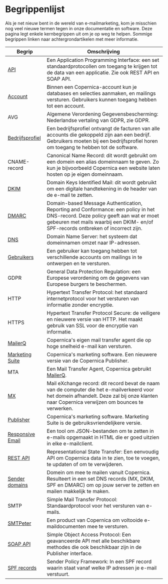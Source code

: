 # Begrippenlijst 

Als je net nieuw bent in de wereld van e-mailmarketing, kom je misschien 
nog veel nieuwe termen tegen in onze documentatie en software. Deze pagina 
legt enkele kernbegrippen uit om je op weg te helpen. Sommige begrippen 
linken naar achtergrondartikelen met meer informatie.


| Begrip                                               | Omschrijving                                                                                                                                                                                         |
|------------------------------------------------------|------------------------------------------------------------------------------------------------------------------------------------------------------------------------------------------------------|
| [API](./apis)                                        | Een Application Programming Interface: een set standaardprotocollen om toegang te krijgen tot de data van een applicatie. Zie ook REST API en SOAP API.                                              |
| [Account](./accounts-and-users)                      | Binnen een Copernica-account kun je databases en selecties aanmaken, en mailings versturen. Gebruikers kunnen toegang hebben tot een account.                                                        |
| AVG                                                  | Algemene Verordening Gegevensbescherming: Nederlandse vertaling van GDPR, zie GDPR.                                                                                                                  |
| [Bedrijfsprofiel](./accounts-and-users)              | Een bedrijfsprofiel ontvangt de facturen van alle accounts die gekoppeld zijn aan een bedrijf. Gebruikers moeten bij een bedrijfsprofiel horen om toegang te hebben tot de software.                 |
| CNAME-record                                         | Canonical Name Record: dit wordt gebruikt om een domein een alias domeinnaam te geven. Zo kun je bijvoorbeeld Copernica een website laten hosten op je eigen domeinnaam.                             |
| [DKIM](./dkim)                                       | Domain Keys Identified Mail: dit wordt gebruikt om een digitale handtekening in de header van de e-mail te zetten.                                                                                   |
| [DMARC](./dmarc)                                     | Domain-based Message Authentication, Reporting and Conformance: een policy in het DNS-record. Deze policy geeft aan wat er moet gebeuren met mails waarbij een DKIM- en/of SPF-records ontbreken of incorrect zijn. |
| [DNS](./dns)                                         | Domain Name Server: het systeem dat domeinnamen omzet naar IP-adressen.                                                                                                                              |
| [Gebruikers](./accounts-and-users)                   | Een gebruiker kan toegang hebben tot verschillende accounts om mailings in te ontwerpen en te versturen.                                                                                             |
| GDPR                                                 | General Data Protection Regulation: een Europese verordening om de gegevens van Europese burgers te beschermen.                                                                                      |
| HTTP                                                 | Hypertext Transfer Protocol: het standaard internetprotocol voor het versturen van informatie zonder encryptie.                                                                                      |
| HTTPS                                                | Hypertext Transfer Protocol Secure: de veiligere en nieuwere versie van HTTP. Het maakt gebruik van SSL voor de encryptie van informatie.                                                            |
| [MailerQ](https://www.mailerq.com/)                  | Copernica's eigen mail transfer agent die op hoge snelheid e-mail kan versturen.                                                                                                                     |
| [Marketing Suite](https://ms.copernica.com/)         | Copernica's marketing software. Een nieuwere versie van de Copernica Publisher.                                                                                                                      |
| MTA                                                  | Een Mail Transfer Agent, Copernica gebruikt [MailerQ](www.mailerq.com).                                                                                                                              |
| [MX](./mx)                                           | Mail eXchange record: dit record bevat de naam van de computer die het e-mailverkeerd voor het domein afhandelt. Deze zal bij onze klanten naar Copernica verwijzen om bounces te verwerken.         |
| [Publisher](https://publisher.copernica.com/)        | Copernica's marketing software. Marketing Suite is de gebruiksvriendelijkere versie.                                                                                                                 |
| [Responsive Email](https://www.responsiveemail.com/) | Een tool om JSON-bestanden om te zetten in e-mails opgemaakt in HTML die er goed uitzien in elke e-mailclient.                                                                                       |
| [REST API](./restv2/rest-api)                        | Representational State Transfer: Een eenvoudig API om Copernica data in te zien, toe te voegen, te updaten of om te verwijderen.                                                                     |
| [Sender domains](./sender-domains)                   | Domein om mee te mailen vanuit Copernica. Resulteert in een set DNS records (MX, DKIM, SPF en DMARC) om op jouw server te zetten en mailen makkelijk te maken.                                       |
| SMTP                                                 | Simple Mail Transfer Protocol: Standaardprotocol voor het versturen van e-mails.                                                                                                                     |
| [SMTPeter](https://www.smtpeter.com/)                | Een product van Copernica om voltooide e-maildocumenten mee te versturen.                                                                                                                            |
| [SOAP API](soap-api-documentation)                   | Simple Object Access Protocol: Een geavanceerde API met alle beschikbare methodes die ook beschikbaar zijn in de Publisher interface.                                                                |
| [SPF records](./spf)                                 | Sender Policy Framework: In een SPF record waarin staat vanaf welke IP adressen je e-mail verstuurt.                                                                                                 |
